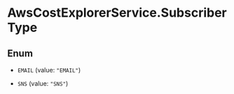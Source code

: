 # AwsCostExplorerService.SubscriberType

## Enum


* `EMAIL` (value: `"EMAIL"`)

* `SNS` (value: `"SNS"`)


